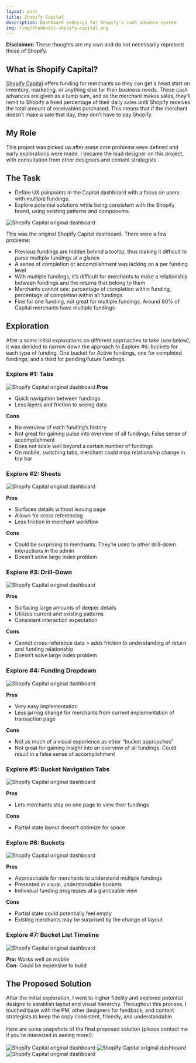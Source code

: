 ```yaml
---
layout: post
title: Shopify Capital
description: Dashboard redesign for Shopify's cash advance system
img: /img/thumbnail-shopify-capital.png
---
```


<strong>Disclaimer:</strong> These thoughts are my own and do not necessarily represent those of Shopify.

<h2>What is Shopify Capital?</h2>

<a href="https://www.shopify.com/capital">Shopify Capital</a> offers funding for merchants so they can get a head start on inventory, marketing, or anything else for their business needs. These cash advances are given as a lump sum, and as the merchant makes sales, they’ll remit to Shopify a fixed percentage of their daily sales until Shopify receives the total amount of receivables purchased. This means that if the merchant doesn’t make a sale that day, they don’t have to pay Shopify. 

<h2>My Role</h2>

This project was picked up after some core problems were defined and early explorations were made. I became the lead designer on this project, with consultation from other designers and content strategists.

<h2>The Task</h2>

<ul>
<li>Define UX painpoints in the Capital dashboard with a focus on users with multiple fundings.</li>
<li>Explore potential solutions while being consistent with the Shopify brand, using existing patterns and components.</li>
</ul>

<img class="col three explore" src="{{ site.baseurl }}/img/shopify-capital-orig.png" alt="Shopify Capital original dashboard" title="Shopify Capital Dashboard"/>

This was the original Shopify Capital dashboard. There were a few problems:
<ul>
<li>Previous fundings are hidden behind a tooltip, thus making it difficult to parse multiple fundings at a glance</li>
<li>A sense of completion or accomplishment was lacking on a per funding level</li>
<li>With multiple fundings, it’s difficult for merchants to make a relationship between fundings and the returns that belong to them</li>
<li>Merchants cannot see: percentage of completion within funding, percentage of completion within all fundings</li>
<li>Fine for one funding, not great for multiple fundings. Around 80% of Capital merchants have multiple fundings</li>
</ul>

<h2>Exploration</h2>
After a some initial explorations on different approaches to take (see below), it was decided to narrow down the approach to Explore #6: buckets for each type of funding. One bucket for Active fundings, one for completed fundings, and a third for pending/future fundings.

<h3>Explore #1: Tabs</h3>

<img class="col three explore" src="{{ site.baseurl }}/img/shopify-capital-explore-1.jpg" alt="Shopify Capital original dashboard" title="Shopify Capital Dashboard"/>
<strong>Pros</strong>
<ul>
<li>Quick navigation between fundings</li>
<li>Less layers and friction to seeing data</li>
</ul>

<strong>Cons</strong>
<ul>
<li>No overview of each funding’s history</li>
<li>Not great for gaining pulse into overview of all fundings. False sense of accomplishment</li>
<li>Does not scale well beyond a certain number of fundings</li>
<li>On mobile, switching tabs, merchant could miss relationship change in top bar</li>
</ul>

<h3>Explore #2: Sheets</h3>
<img class="col three explore" src="{{ site.baseurl }}/img/shopify-capital-explore-2.jpg" alt="Shopify Capital original dashboard" title="Shopify Capital Dashboard"/>

<strong>Pros</strong>
<ul>
<li>Surfaces details without leaving page</li>
<li>Allows for cross referencing</li>
<li>Less friction in merchant workflow</li>
</ul>

<strong>Cons</strong>
<ul>
<li>Could be surprising to merchants. They’re used to other drill-down interactions in the admin</li>
<li>Doesn’t solve large index problem</li>
</ul>

<h3>Explore #3: Drill-Down</h3>
<img class="col three explore" src="{{ site.baseurl }}/img/shopify-capital-explore-3.jpg" alt="Shopify Capital original dashboard" title="Shopify Capital Dashboard"/>


<strong>Pros</strong>
<ul>
<li>Surfacing large amounts of deeper details</li>
<li>Utilizes current and existing patterns</li>
<li>Consistent interaction expectation</li>
</ul>

<strong>Cons</strong>
<ul>
<li>Cannot cross-reference data > adds friction to understanding of return and funding relationship</li>
<li>Doesn’t solve large index problem</li>
</ul>

<h3>Explore #4: Funding Dropdown</h3>
<img class="col three explore" src="{{ site.baseurl }}/img/shopify-capital-explore-4.jpg" alt="Shopify Capital original dashboard" title="Shopify Capital Dashboard"/>

<strong>Pros</strong>
<ul>
<li>Very easy implementation</li>
<li>Less jarring change for merchants from current implementation of transaction page</li>
</ul>

<strong>Cons</strong>
<ul>
<li>Not as much of a visual experience as other “bucket approaches"</li>
<li>Not great for gaining insight into an overview of all fundings. Could result in a false sense of accomplishment</li>
</ul>

<h3>Explore #5: Bucket Navigation Tabs</h3>
<img class="col three explore" src="{{ site.baseurl }}/img/shopify-capital-explore-5.jpg" alt="Shopify Capital original dashboard" title="Shopify Capital Dashboard"/>

<strong>Pros</strong>
<ul>
<li>Lets merchants stay on one page to view their fundings</li>
</ul>

<strong>Cons</strong>
<ul>
<li>Partial state layout doesn’t optimize for space</li>
</ul>


<h3>Explore #6: Buckets</h3>
<img class="col three explore" src="{{ site.baseurl }}/img/shopify-capital-explore-6.jpg" alt="Shopify Capital original dashboard" title="Shopify Capital Dashboard"/>

<strong>Pros</strong>
<ul>
<li>Approachable for merchants to understand multiple fundings</li>
<li>Presented in visual, understandable buckets</li>
<li>Individual funding progresses at a glanceable view</li>
</ul>

<strong>Cons</strong>
<ul>
<li>Partial state could potentially feel empty</li>
<li>Existing merchants may be surprised by the change of layout</li>
</ul>

<h3>Explore #7: Bucket List Timeline</h3>
<img class="col three explore" src="{{ site.baseurl }}/img/shopify-capital-explore-7.jpg" alt="Shopify Capital original dashboard" title="Shopify Capital Dashboard"/>

<strong>Pro:</strong> Works well on mobile
<br/>
<strong>Con:</strong> Could be expensive to build


<h2>The Proposed Solution</h2>
After the initial exploration, I went to higher fidelity and explored potential designs to establish layout and visual hierarchy. Throughout this process, I touched base with the PM, other designers for feedback, and content strategists to keep the copy consistent, friendly, and understandable.
<br/><br/>
Here are some snapshots of the final proposed solution (please contact me if you're interested in seeing more!):
<br/><br/>
<img class="col three" src="{{ site.baseurl }}/img/shopify-capital-1.png" alt="Shopify Capital original dashboard" title="Shopify Capital Dashboard"/>
<img class="col three" src="{{ site.baseurl }}/img/shopify-capital-2.png" alt="Shopify Capital original dashboard" title="Shopify Capital Dashboard"/>
<img class="col three" src="{{ site.baseurl }}/img/shopify-capital-3.png" alt="Shopify Capital original dashboard" title="Shopify Capital Dashboard"/>